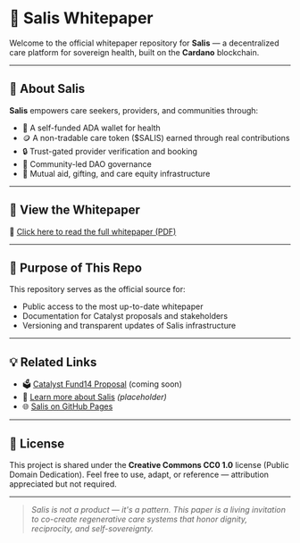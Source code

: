 # 🌿 Salis Whitepaper

Welcome to the official whitepaper repository for **Salis** — a decentralized care platform for sovereign health, built on the **Cardano** blockchain.

---

## 🧾 About Salis

**Salis** empowers care seekers, providers, and communities through:

- 💸 A self-funded ADA wallet for health
- 🪙 A non-tradable care token ($SALIS) earned through real contributions
- 🔒 Trust-gated provider verification and booking
- 🧠 Community-led DAO governance
- 💞 Mutual aid, gifting, and care equity infrastructure

---

## 📄 View the Whitepaper

🔗 [Click here to read the full whitepaper (PDF)](https://ambercodes.github.io/salis-whitepaper/Salis_Whitepaper.pdf)

---

## 🎯 Purpose of This Repo

This repository serves as the official source for:

- Public access to the most up-to-date whitepaper
- Documentation for Catalyst proposals and stakeholders
- Versioning and transparent updates of Salis infrastructure

---

## 💡 Related Links

- 🗳️ [Catalyst Fund14 Proposal](https://projectcatalyst.io) (coming soon)
- 🧬 [Learn more about Salis](https://salis.io) *(placeholder)*
- 🌐 [Salis on GitHub Pages](https://ambercodes.github.io/salis-whitepaper/)

---

## 🪪 License

This project is shared under the **Creative Commons CC0 1.0** license (Public Domain Dedication). Feel free to use, adapt, or reference — attribution appreciated but not required.

---

> _Salis is not a product — it's a pattern. This paper is a living invitation to co-create regenerative care systems that honor dignity, reciprocity, and self-sovereignty._
